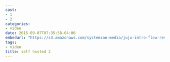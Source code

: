 ```yaml
---
cast:
- 1
- 2
categories:
- video
date: 2015-09-07T07:35:58-04:00
embedurl: "https://s3.amazonaws.com/systemzoo-media/juju-intro-flow-rev1.mp4"
tags:
- video
title: self hosted 2
---
```

